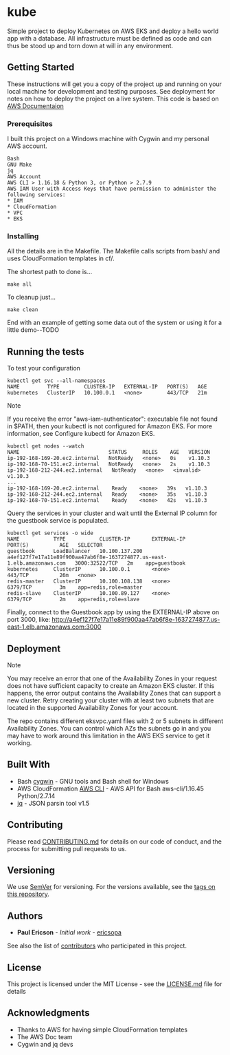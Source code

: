 # kube

Simple project to deploy Kubernetes on AWS EKS and deploy a hello world app with a database. All infrastructure must be defined as code and can thus be stood up and torn down at will in any environment.

## Getting Started

These instructions will get you a copy of the project up and running on your local machine for development and testing purposes. See deployment for notes on how to deploy the project on a live system. This code is based on [AWS Documentaion](https://docs.aws.amazon.com/eks/latest/userguide/getting-started.html)

### Prerequisites

I built this project on a Windows machine with Cygwin and my personal AWS account.

```
Bash
GNU Make
jq
AWS Account
AWS CLI > 1.16.18 & Python 3, or Python > 2.7.9
AWS IAM User with Access Keys that have permission to administer the following services:
* IAM
* CloudFormation
* VPC
* EKS
```

### Installing

All the details are in the Makefile. The Makefile calls scripts from bash/ and uses CloudFormation templates in cf/.

The shortest path to done is...

```
make all
```

To cleanup just...

```
make clean
```

End with an example of getting some data out of the system or using it for a little demo--TODO

## Running the tests

To test your configuration

```
kubectl get svc --all-namespaces
NAME         TYPE        CLUSTER-IP   EXTERNAL-IP   PORT(S)   AGE
kubernetes   ClusterIP   10.100.0.1   <none>        443/TCP   21m
```
Note

If you receive the error "aws-iam-authenticator": executable file not found in $PATH, then your kubectl is not configured for Amazon EKS. For more information, see Configure kubectl for Amazon EKS.

```
kubectl get nodes --watch
NAME                             STATUS     ROLES    AGE   VERSION
ip-192-168-169-20.ec2.internal   NotReady   <none>   0s    v1.10.3
ip-192-168-70-151.ec2.internal   NotReady   <none>   2s    v1.10.3
ip-192-168-212-244.ec2.internal   NotReady   <none>   <invalid>   v1.10.3
...
ip-192-168-169-20.ec2.internal    Ready    <none>   39s   v1.10.3
ip-192-168-212-244.ec2.internal   Ready    <none>   35s   v1.10.3
ip-192-168-70-151.ec2.internal    Ready    <none>   42s   v1.10.3
```

Query the services in your cluster and wait until the External IP column for the guestbook service is populated.
```
kubectl get services -o wide
NAME           TYPE           CLUSTER-IP       EXTERNAL-IP                                                               PORT(S)          AGE   SELECTOR
guestbook      LoadBalancer   10.100.137.200   a4ef127f7e17a11e89f900aa47ab6f8e-1637274877.us-east-1.elb.amazonaws.com   3000:32522/TCP   2m    app=guestbook
kubernetes     ClusterIP      10.100.0.1       <none>                                                                    443/TCP          26m   <none>
redis-master   ClusterIP      10.100.108.138   <none>                                                                    6379/TCP         3m    app=redis,role=master
redis-slave    ClusterIP      10.100.89.127    <none>                                                                    6379/TCP         2m    app=redis,role=slave
```
Finally, connect to the Guestbook app by using the EXTERNAL-IP above on port 3000, like:
 http://a4ef127f7e17a11e89f900aa47ab6f8e-1637274877.us-east-1.elb.amazonaws.com:3000

## Deployment

Note

You may receive an error that one of the Availability Zones in your request does not have sufficient capacity to create an Amazon EKS cluster. If this happens, the error output contains the Availability Zones that can support a new cluster. Retry creating your cluster with at least two subnets that are located in the supported Availability Zones for your account.

The repo contains different eksvpc.yaml files with 2 or 5 subnets in different Availability Zones. You can control which AZs the subnets go in and you may have to work around this limitation in the AWS EKS service to get it working.

## Built With

* Bash [cygwin](https://www.cygwin.com/) - GNU tools and Bash shell for Windows
* AWS CloudFormation [AWS CLI](https://aws.amazon.com/cli/) - AWS API for Bash aws-cli/1.16.45 Python/2.7.14
* [jq](https://stedolan.github.io/jq/manual/) - JSON parsin tool v1.5

## Contributing

Please read [CONTRIBUTING.md](https://gist.github.com/PurpleBooth/b24679402957c63ec426) for details on our code of conduct, and the process for submitting pull requests to us.

## Versioning

We use [SemVer](http://semver.org/) for versioning. For the versions available, see the [tags on this repository](https://github.com/ericsopa/kube/tags). 

## Authors

* **Paul Ericson** - *Initial work* - [ericsopa](https://github.com/ericsopa)

See also the list of [contributors](https://github.com/ericsopa/kube/graphs/contributors) who participated in this project.

## License

This project is licensed under the MIT License - see the [LICENSE.md](LICENSE.md) file for details

## Acknowledgments

* Thanks to AWS for having simple CloudFormation templates
* The AWS Doc team
* Cygwin and jq devs

